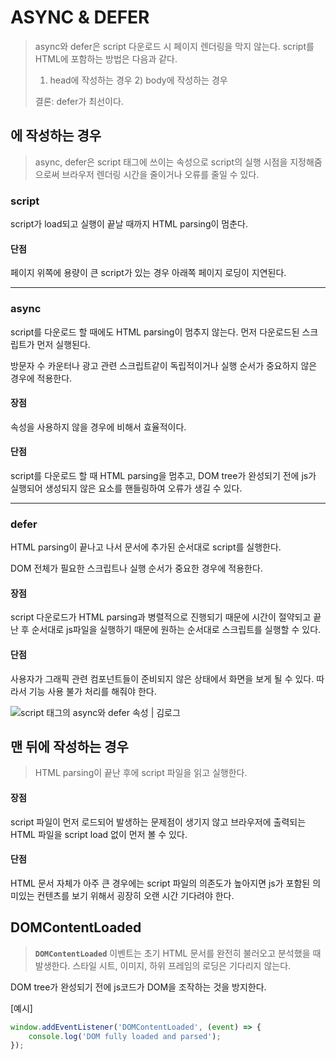 # ASYNC & DEFER

> async와 defer은 script 다운로드 시 페이지 렌더링을 막지 않는다. script를 HTML에 포함하는 방법은 다음과 같다.
>
> 1) head에 작성하는 경우 2) body에 작성하는 경우
>
> 결론: defer가 최선이다.



## <head>에 작성하는 경우

> async, defer은 script 태그에 쓰이는 속성으로 script의 실행 시점을 지정해줌으로써 브라우저 렌더링 시간을 줄이거나 오류를 줄일 수 있다.

### script

script가 load되고 실행이 끝날 때까지 HTML parsing이 멈춘다.

#### 단점

페이지 위쪽에 용량이 큰 script가 있는 경우 아래쪽 페이지 로딩이 지연된다.

---

### async

script를 다운로드 할 때에도 HTML parsing이 멈추지 않는다. 먼저 다운로드된 스크립트가 먼저 실행된다.

방문자 수 카운터나 광고 관련 스크립트같이 독립적이거나 실행 순서가 중요하지 않은 경우에 적용한다.

#### 장점

속성을 사용하지 않을 경우에 비해서 효율적이다.

#### 단점

script를 다운로드 할 때 HTML parsing을 멈추고, DOM tree가 완성되기 전에 js가 실행되어 생성되지 않은 요소를 핸들링하여 오류가 생길 수 있다.

---

### defer

HTML parsing이 끝나고 나서 문서에 추가된 순서대로 script를 실행한다. 

DOM 전체가 필요한 스크립트나 실행 순서가 중요한 경우에 적용한다.

#### 장점

script 다운로드가 HTML parsing과 병렬적으로 진행되기 때문에 시간이 절약되고 끝난 후 순서대로 js파일을 실행하기 때문에 원하는 순서대로 스크립트를 실행할 수 있다.

#### 단점

사용자가 그래픽 관련 컴포넌트들이 준비되지 않은 상태에서 화면을 보게 될 수 있다. 따라서 기능 사용 불가 처리를 해줘야 한다. 



![script 태그의 async와 defer 속성 | 김로그](https://kimlog.me/static/7b56046cd820d53017f5fa7124ba2255/44a54/script_load.png)



## <body> 맨 뒤에 작성하는 경우

> HTML parsing이 끝난 후에 script 파일을 읽고 실행한다.

#### 장점

script 파일이 먼저 로드되어 발생하는 문제점이 생기지 않고 브라우저에 출력되는 HTML 파일을 script load 없이 먼저 볼 수 있다.

#### 단점

HTML 문서 자체가 아주 큰 경우에는 script 파일의 의존도가 높아지면 js가 포함된 의미있는 컨텐츠를 보기 위해서 굉장히 오랜 시간 기다려야 한다.



## DOMContentLoaded

> **`DOMContentLoaded`** 이벤트는 초기 HTML 문서를 완전히 불러오고 분석했을 때 발생한다. 스타일 시트, 이미지, 하위 프레임의 로딩은 기다리지 않는다.

DOM tree가 완성되기 전에 js코드가 DOM을 조작하는 것을 방지한다.

[예시]

````js
window.addEventListener('DOMContentLoaded', (event) => {
    console.log('DOM fully loaded and parsed');
});
````

